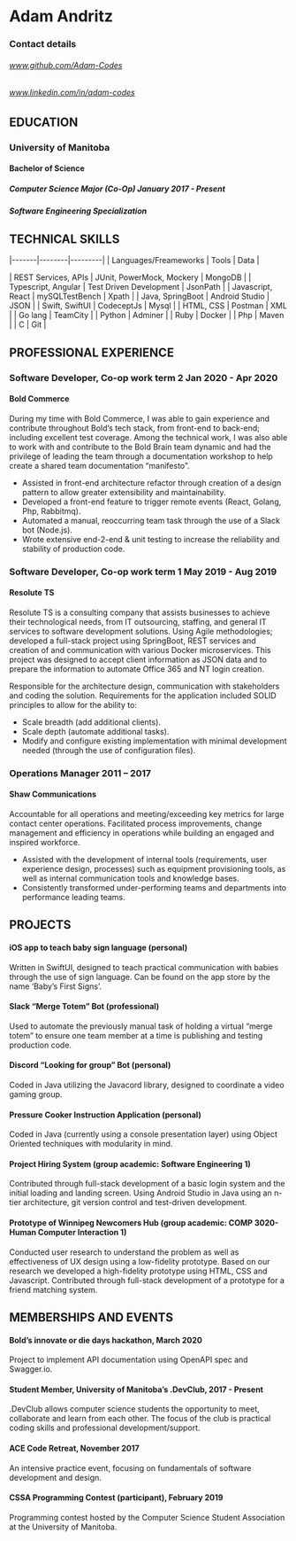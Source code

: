 # Adam Andritz
### Contact details
###### www.github.com/Adam-Codes

###### www.linkedin.com/in/adam-codes


## EDUCATION
### University of Manitoba
#### Bachelor of Science
##### Computer Science Major (Co-Op) 	                January 2017 - Present
##### Software Engineering Specialization


## TECHNICAL SKILLS
|-------|--------|---------|
| Languages/Freameworks | Tools | Data |

| REST Services, APIs | JUnit, PowerMock, Mockery | MongoDB |
| Typescript, Angular | Test Driven Development | JsonPath |
| Javascript, React | mySQLTestBench | Xpath |
| Java, SpringBoot | Android Studio | JSON |
| Swift, SwiftUI | CodeceptJs | Mysql |
| HTML, CSS | Postman | XML |
| Go lang | TeamCity |
| Python | Adminer |
| Ruby | Docker |
| Php | Maven |
| C | Git |

## PROFESSIONAL EXPERIENCE

### Software Developer, Co-op work term 2                                                  Jan 2020 - Apr 2020
#### **Bold Commerce**
During my time with Bold Commerce, I was able to gain experience and contribute throughout Bold’s tech stack, from front-end to back-end; including excellent test coverage. Among the technical work, I was also able to work with and contribute to the Bold Brain team dynamic and had the privilege of leading the team through a documentation workshop to help create a shared team documentation “manifesto”.

* Assisted in front-end architecture refactor through creation of a design pattern to allow greater extensibility and maintainability.
* Developed a front-end feature to trigger remote events (React, Golang, Php, Rabbitmq).
* Automated a manual, reoccurring team task through the use of a Slack bot (Node.js).
* Wrote extensive end-2-end & unit testing to increase the reliability and stability of production code.

### Software Developer, Co-op work term 1                                                  May 2019 - Aug 2019
#### **Resolute TS**
Resolute TS is a consulting company that assists businesses to achieve their technological needs, from IT outsourcing, staffing, and general IT services to software development solutions.
Using Agile methodologies; developed a full-stack project using SpringBoot, REST services and creation of and communication with various Docker microservices. This project was designed to accept client information as JSON data and to prepare the information to automate Office 365 and NT login creation. 

Responsible for the architecture design, communication with stakeholders and coding the solution.
Requirements for the application included SOLID principles to allow for the ability to:

* Scale breadth (add additional clients).
* Scale depth (automate additional tasks).
* Modify and configure existing implementation with minimal development needed (through the use of configuration files).

### Operations Manager  			      			   2011 – 2017
#### **Shaw Communications**
Accountable for all operations and meeting/exceeding key metrics for large contact center operations. Facilitated process improvements, change management and efficiency in operations while building an engaged and inspired workforce.

* Assisted with the development of internal tools (requirements, user experience design, processes) such as equipment provisioning tools, as well as internal communication tools and knowledge bases.
* Consistently transformed under-performing teams and departments into performance leading teams.

## PROJECTS

#### iOS app to teach baby sign language (personal)
Written in SwiftUI, designed to teach practical communication with babies through the use of sign language. Can be found on the app store by the name ‘Baby’s First Signs’.
#### Slack “Merge Totem” Bot (professional)
Used to automate the previously manual task of holding a virtual “merge totem” to ensure one team member at a time is publishing and testing production code.
#### Discord “Looking for group” Bot (personal)
Coded in Java utilizing the Javacord library, designed to coordinate a video gaming group.
#### Pressure Cooker Instruction Application (personal)
Coded in Java (currently using a console presentation layer) using Object Oriented techniques with modularity in mind.
#### Project Hiring System (group academic: Software Engineering 1)
Contributed through full-stack development of a basic login system and the initial loading and landing screen.
Using Android Studio in Java using an n-tier architecture, git version control and test-driven development.
#### Prototype of Winnipeg Newcomers Hub (group academic: COMP 3020-Human Computer Interaction 1)
Conducted user research to understand the problem as well as effectiveness of UX design using a low-fidelity prototype. Based on our research we developed a high-fidelity prototype using HTML, CSS and Javascript.
Contributed through full-stack development of a prototype for a friend matching system.

## MEMBERSHIPS AND EVENTS

#### Bold’s innovate or die days hackathon,							     March 2020
Project to implement API documentation using OpenAPI spec and Swagger.io.
#### Student Member, University of Manitoba’s .DevClub,                                                2017 - Present
.DevClub allows computer science students the opportunity to meet, collaborate and learn from each other. 
The focus of the club is practical coding skills and professional development/support.
#### ACE Code Retreat,										         November 2017
An intensive practice event, focusing on fundamentals of software development and design.
#### CSSA Programming Contest (participant),						        	 February 2019
Programming contest hosted by the Computer Science Student Association at the University of Manitoba.
